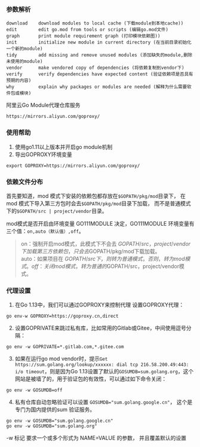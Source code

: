 ### 参数解析
```
download    download modules to local cache (下载module到本地cache))
edit        edit go.mod from tools or scripts (编辑go.mod文件)
graph       print module requirement graph (打印模块依赖图))
init        initialize new module in current directory (在当前目录初始化一个新的module)
tidy        add missing and remove unused modules (添加缺失的module,删除未使用的module)
vendor      make vendored copy of dependencies (将依赖复制到vendor下)
verify      verify dependencies have expected content (验证依赖项是否具有预期的内容)
why         explain why packages or modules are needed (解释为什么需要软件包或模块)
```


阿里云Go Module代理仓库服务
```
https://mirrors.aliyun.com/goproxy/
```
### 使用帮助
1. 使用go1.11以上版本并开启go module机制
2. 导出GOPROXY环境变量
```
export GOPROXY=https://mirrors.aliyun.com/goproxy/
```


### 依赖文件分布
首先要知道，mod 模式下安装的依赖包都存放在`$GOPATH/pkg/mod`目录下，
在 mod 模式下导入第三方包时会去`$GOPATH/pkg/mod`目录下加载，
而不是普通模式下的`$GOPATH/src | project/vendor`目录。

mod模式是否开启由环境变量 GO111MODULE 决定，GO111MODULE 环境变量有三个值：`on,auto（默认值）,off`。
> on：强制开启mod模式，此模式下不会去 $GOPATH/src，project/vendor 下加载第三方依赖包，只会去$GOPATH/pkg/mod下载加载。  
> auto：如果项目在 $GOPATH/src下，则转为普通模式，否则，转为mod模式。  
> off：关闭mod模式，转为普通的$GOPATH/src，project/vendor模式。  

### 代理设置
1. 在Go 1.13中，我们可以通过GOPROXY来控制代理
设置GOPROXY代理：
```
go env-w GOPROXY=https://goproxy.cn,direct
```

2. 设置GOPRIVATE来跳过私有库，比如常用的Gitlab或Gitee，中间使用逗号分隔：
```
go env -w GOPRIVATE=*.gitlab.com,*.gitee.com
```

3. 如果在运行go mod vendor时，提示`Get https://sum.golang.org/lookup/xxxxxx: dial tcp 216.58.200.49:443: i/o timeout`，则是因为Go 1.13设置了默认的`GOSUMDB=sum.golang.org`，这个网站是被墙了的，用于验证包的有效性，可以通过如下命令关闭：
```
go env -w GOSUMDB=off
```

4. 私有仓库自动忽略验证可以设置 `GOSUMDB="sum.golang.google.cn"`， 这个是专门为国内提供的sum 验证服务。
```
go env -w GOSUMDB="sum.golang.google.cn"
go env -w GOSUMDB="sum.golang.org"
```
-w 标记 要求一个或多个形式为 NAME=VALUE 的参数， 并且覆盖默认的设置

